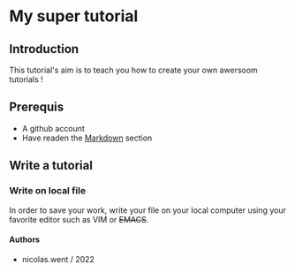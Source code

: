 # My super tutorial

## Introduction

This tutorial's aim is to teach you how to create your own awersoom tutorials !

## Prerequis

* A github account
* Have readen the [Markdown](https://guides.github.com/features/mastering-markdown/) section

## Write a tutorial

### Write on local file

In order to save your work, write your file on your local computer using your
favorite editor such as VIM or ~~EMACS~~.

#### Authors
* nicolas.went / 2022
